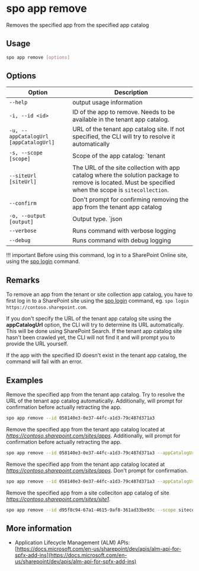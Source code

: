 # spo app remove

Removes the specified app from the specified app catalog

## Usage

```sh
spo app remove [options]
```

## Options

Option|Description
------|-----------
`--help`|output usage information
`-i, --id <id>`|ID of the app to remove. Needs to be available in the tenant app catalog.
`-u, --appCatalogUrl [appCatalogUrl]`|URL of the tenant app catalog site. If not specified, the CLI will try to resolve it automatically
`-s, --scope [scope]`|Scope of the app catalog: `tenant|sitecollection`. Default `tenant`
`--siteUrl [siteUrl]`|The URL of the site collection with app catalog where the solution package to remove is located. Must be specified when the scope is `sitecollection`.
`--confirm`|Don't prompt for confirming removing the app from the tenant app catalog
`-o, --output [output]`|Output type. `json|text`. Default `text`
`--verbose`|Runs command with verbose logging
`--debug`|Runs command with debug logging

!!! important
    Before using this command, log in to a SharePoint Online site, using the [spo login](../login.md) command.

## Remarks

To remove an app from the tenant or site collection app catalog, you have to first log in to a SharePoint site using the [spo login](../login.md) command, eg. `spo login https://contoso.sharepoint.com`.

If you don't specify the URL of the tenant app catalog site using the **appCatalogUrl** option, the CLI will try to determine its URL automatically. This will be done using SharePoint Search. If the tenant app catalog site hasn't been crawled yet, the CLI will not find it and will prompt you to provide the URL yourself.

If the app with the specified ID doesn't exist in the tenant app catalog, the command will fail with an error.

## Examples

Remove the specified app from the tenant app catalog. Try to resolve the URL of the tenant app catalog automatically. Additionally, will prompt for confirmation before actually retracting the app.

```sh
spo app remove --id 058140e3-0e37-44fc-a1d3-79c487d371a3
```

Remove the specified app from the tenant app catalog located at _https://contoso.sharepoint.com/sites/apps_. Additionally, will prompt for confirmation before actually retracting the app.

```sh
spo app remove --id 058140e3-0e37-44fc-a1d3-79c487d371a3 --appCatalogUrl https://contoso.sharepoint.com/sites/apps
```

Remove the specified app from the tenant app catalog located at _https://contoso.sharepoint.com/sites/apps_. Don't prompt for confirmation.

```sh
spo app remove --id 058140e3-0e37-44fc-a1d3-79c487d371a3 --appCatalogUrl https://contoso.sharepoint.com/sites/apps --confirm
```

Remove the specified app from a site colleciton app catalog of site _https://contoso.sharepoint.com/sites/site1_.

```sh
spo app remove --id d95f8c94-67a1-4615-9af8-361ad33be93c --scope sitecollection --siteUrl https://contoso.sharepoint.com/sites/site1
```

## More information

- Application Lifecycle Management (ALM) APIs: [https://docs.microsoft.com/en-us/sharepoint/dev/apis/alm-api-for-spfx-add-ins](https://docs.microsoft.com/en-us/sharepoint/dev/apis/alm-api-for-spfx-add-ins)